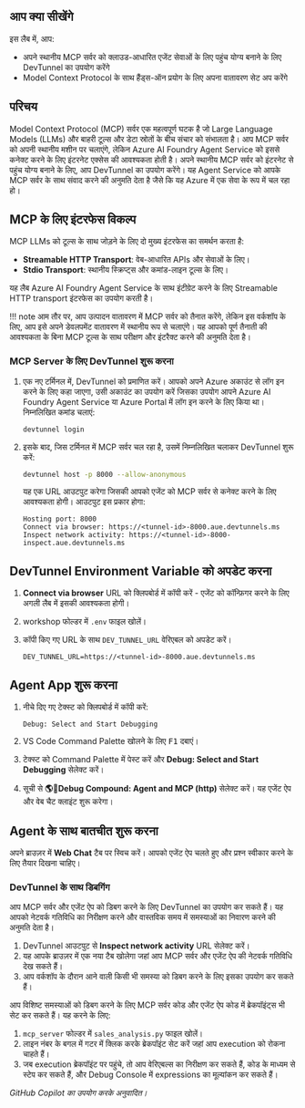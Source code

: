 ## आप क्या सीखेंगे

इस लैब में, आप:

- अपने स्थानीय MCP सर्वर को क्लाउड-आधारित एजेंट सेवाओं के लिए पहुंच योग्य बनाने के लिए DevTunnel का उपयोग करेंगे
- Model Context Protocol के साथ हैंड्स-ऑन प्रयोग के लिए अपना वातावरण सेट अप करेंगे

## परिचय

Model Context Protocol (MCP) सर्वर एक महत्वपूर्ण घटक है जो Large Language Models (LLMs) और बाहरी टूल्स और डेटा स्रोतों के बीच संचार को संभालता है। आप MCP सर्वर को अपनी स्थानीय मशीन पर चलाएंगे, लेकिन Azure AI Foundry Agent Service को इससे कनेक्ट करने के लिए इंटरनेट एक्सेस की आवश्यकता होती है। अपने स्थानीय MCP सर्वर को इंटरनेट से पहुंच योग्य बनाने के लिए, आप DevTunnel का उपयोग करेंगे। यह Agent Service को आपके MCP सर्वर के साथ संवाद करने की अनुमति देता है जैसे कि यह Azure में एक सेवा के रूप में चल रहा हो।

## MCP के लिए इंटरफेस विकल्प

MCP LLMs को टूल्स के साथ जोड़ने के लिए दो मुख्य इंटरफेस का समर्थन करता है:

- **Streamable HTTP Transport**: वेब-आधारित APIs और सेवाओं के लिए।
- **Stdio Transport**: स्थानीय स्क्रिप्ट्स और कमांड-लाइन टूल्स के लिए।

यह लैब Azure AI Foundry Agent Service के साथ इंटीग्रेट करने के लिए Streamable HTTP transport इंटरफेस का उपयोग करती है।

!!! note
    आम तौर पर, आप उत्पादन वातावरण में MCP सर्वर को तैनात करेंगे, लेकिन इस वर्कशॉप के लिए, आप इसे अपने डेवलपमेंट वातावरण में स्थानीय रूप से चलाएंगे। यह आपको पूर्ण तैनाती की आवश्यकता के बिना MCP टूल्स के साथ परीक्षण और इंटरैक्ट करने की अनुमति देता है।

### MCP Server के लिए DevTunnel शुरू करना

1. एक नए टर्मिनल में, DevTunnel को प्रमाणित करें। आपको अपने Azure अकाउंट से लॉग इन करने के लिए कहा जाएगा, उसी अकाउंट का उपयोग करें जिसका उपयोग आपने Azure AI Foundry Agent Service या Azure Portal में लॉग इन करने के लिए किया था। निम्नलिखित कमांड चलाएं:

    ```bash
    devtunnel login
    ```

1. इसके बाद, जिस टर्मिनल में MCP सर्वर चल रहा है, उसमें निम्नलिखित चलाकर DevTunnel शुरू करें:

    ```bash
    devtunnel host -p 8000 --allow-anonymous
    ```

    यह एक URL आउटपुट करेगा जिसकी आपको एजेंट को MCP सर्वर से कनेक्ट करने के लिए आवश्यकता होगी। आउटपुट इस प्रकार होगा:

    ```text
    Hosting port: 8000
    Connect via browser: https://<tunnel-id>-8000.aue.devtunnels.ms
    Inspect network activity: https://<tunnel-id>-8000-inspect.aue.devtunnels.ms
    ```

## DevTunnel Environment Variable को अपडेट करना

1. **Connect via browser** URL को क्लिपबोर्ड में कॉपी करें - एजेंट को कॉन्फ़िगर करने के लिए अगली लैब में इसकी आवश्यकता होगी।
2. workshop फोल्डर में `.env` फाइल खोलें।
3. कॉपी किए गए URL के साथ `DEV_TUNNEL_URL` वेरिएबल को अपडेट करें।

    ```text
    DEV_TUNNEL_URL=https://<tunnel-id>-8000.aue.devtunnels.ms
    ```

## Agent App शुरू करना

1. नीचे दिए गए टेक्स्ट को क्लिपबोर्ड में कॉपी करें:

    ```text
    Debug: Select and Start Debugging
    ```

2. VS Code Command Palette खोलने के लिए <kbd>F1</kbd> दबाएं।
3. टेक्स्ट को Command Palette में पेस्ट करें और **Debug: Select and Start Debugging** सेलेक्ट करें।
4. सूची से **🌎🤖Debug Compound: Agent and MCP (http)** सेलेक्ट करें। यह एजेंट ऐप और वेब चैट क्लाइंट शुरू करेगा।

## Agent के साथ बातचीत शुरू करना

अपने ब्राउज़र में **Web Chat** टैब पर स्विच करें। आपको एजेंट ऐप चलते हुए और प्रश्न स्वीकार करने के लिए तैयार दिखना चाहिए।

### DevTunnel के साथ डिबगिंग

आप MCP सर्वर और एजेंट ऐप को डिबग करने के लिए DevTunnel का उपयोग कर सकते हैं। यह आपको नेटवर्क गतिविधि का निरीक्षण करने और वास्तविक समय में समस्याओं का निवारण करने की अनुमति देता है।

1. DevTunnel आउटपुट से **Inspect network activity** URL सेलेक्ट करें।
2. यह आपके ब्राउज़र में एक नया टैब खोलेगा जहां आप MCP सर्वर और एजेंट ऐप की नेटवर्क गतिविधि देख सकते हैं।
3. आप वर्कशॉप के दौरान आने वाली किसी भी समस्या को डिबग करने के लिए इसका उपयोग कर सकते हैं।

आप विशिष्ट समस्याओं को डिबग करने के लिए MCP सर्वर कोड और एजेंट ऐप कोड में ब्रेकपॉइंट्स भी सेट कर सकते हैं। यह करने के लिए:

1. `mcp_server` फोल्डर में `sales_analysis.py` फाइल खोलें।
2. लाइन नंबर के बगल में गटर में क्लिक करके ब्रेकपॉइंट सेट करें जहां आप execution को रोकना चाहते हैं।
3. जब execution ब्रेकपॉइंट पर पहुंचे, तो आप वेरिएबल्स का निरीक्षण कर सकते हैं, कोड के माध्यम से स्टेप कर सकते हैं, और Debug Console में expressions का मूल्यांकन कर सकते हैं।

*GitHub Copilot का उपयोग करके अनुवादित।*
